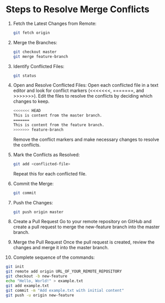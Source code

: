 
# Steps to Resolve Merge Conflicts


1. Fetch the Latest Changes from Remote:
   ```bash
   git fetch origin
   ```

2. Merge the Branches:
   ```bash
   git checkout master
   git merge feature-branch
   ```

3. Identify Conflicted Files:
   ```bash
   git status
   ```

4. Open and Resolve Conflicted Files:
   Open each conflicted file in a text editor and look for conflict markers (<<<<<<<, =======, and >>>>>>>). Edit the files to resolve the conflicts by deciding which changes to keep.
   ```bash
   <<<<<<< HEAD
   This is content from the master branch.
   =======
   This is content from the feature branch.
   >>>>>>> feature-branch
   ```
   Remove the conflict markers and make necessary changes to resolve the conflicts.


5. Mark the Conflicts as Resolved:
   ```bash
   git add <conflicted-file>
   ```
   Repeat this for each conflicted file.

6. Commit the Merge:
   ```bash
   git commit
   ```

7. Push the Changes:
   ```bash
   git push origin master
   ```

8. Create a Pull Request
Go to your remote repository on GitHub and create a pull request to merge the new-feature branch into the master branch.

9. Merge the Pull Request
Once the pull request is created, review the changes and merge it into the master branch.

10. Complete sequence of the commands:
   ```bash
   git init
   git remote add origin URL_OF_YOUR_REMOTE_REPOSITORY
   git checkout -b new-feature
   echo "Hello, World!" > example.txt
   git add example.txt
   git commit -m "Add example.txt with initial content"
   git push -u origin new-feature
   ```

